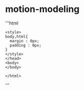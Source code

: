 # motion-modeling
'''html
<!DOCTYPE html>
<html>
<head>
  <meta charset = "utf-8" />
   <title> </title>
   
   <script> 
      window.onload = function() {
	    var canvas = document.createElement("canvas"),
		 ctx = canvas.getContext('2d');
		 
		 canvas.width = 800;
		 canvas.height = 800;
		 
		 document.body.appendChild(canvas);
		 
		 
		 var w = 50;
         var l = 75;
         var Ang_x =  12/13;
         var Ang_y = 5/13;
		 var g = 9.8; //m/s**2
		 var Vx = 10.419*.945;
		 var Vy = 4.341 * .945;
		 var t = 0;
          //x0 : 625,
          //y0 : 275,
		 
		 ctx.beginPath();
         ctx.moveTo(25,25);
         ctx.lineTo(25,275);
         ctx.lineTo(625,275);
         ctx.closePath();
         ctx.fillStyle = "#FFCC00";
         ctx.fill();
		 var x0 = 625;
		 var y0 = 275;
		 
		 setInterval(function (){
		 
		    var dt = .01;
			t += dt;
		    y0 -=(Vy - g*Ang_y*t);
			x0 -= (Vx - g*Ang_x*t);
		    
			 ctx.clearRect(0,0,canvas.width,canvas.height);
			 ctx.beginPath();
             ctx.moveTo(25,25);
             ctx.lineTo(25,275);
             ctx.lineTo(625,275);
             ctx.closePath();
             ctx.fillStyle = "#FFCC00";
             ctx.fill();
			 
			 
            ctx.beginPath();
            ctx.moveTo(x0,y0);
            ctx.lineTo((x0+w*Ang_y),(y0-w*Ang_x));
            ctx.lineTo(((x0+w*Ang_y)-l*Ang_x),((y0-w*Ang_x)-l*Ang_y));
            ctx.lineTo((x0-l*(Ang_x)),(y0-l*(Ang_y)));
            ctx.closePath();
            ctx.fillStyle = '#7FFF00';
            ctx.fill();
			
		 },50);
		 
		 //c.fillStyle = "black"
		 //c.fillRect(0,0,canvas.width,canvas.height);
	  };
	 </script>
	<style> 
	body,html{
	  margin : 0px;
	  padding : 0px;
	}
	</style>
	</head>
	<body>
	</body>
	
	</html>
'''

